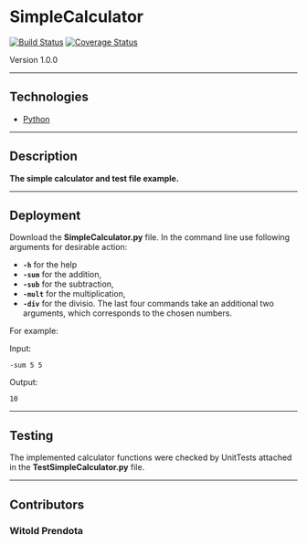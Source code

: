 # SimpleCalculator
[![Build Status](https://travis-ci.com/WPrendota/SimpleCalculator.svg?branch=master)](https://travis-ci.com/WPrendota/SimpleCalculator)
[![Coverage Status](https://coveralls.io/repos/github/WPrendota/SimpleCalculator/badge.svg?branch=master)](https://coveralls.io/github/WPrendota/SimpleCalculator?branch=master)

Version 1.0.0

---

## Technologies
* [Python](https://www.python.org)

---

## Description
**The simple calculator and test file example.**

---

## Deployment
Download the **SimpleCalculator.py** file. In the command line use following arguments for desirable action:
* **```-h```** for the help
* **```-sum```** for the addition,
* **```-sub```** for the subtraction,
* **```-mult```** for the multiplication,
* **```-div```** for the divisio.
The last four commands take an additional two arguments, which corresponds to the chosen numbers.

For example:

Input:
```
-sum 5 5
```

Output:
```
10
```

---

## Testing
The implemented calculator functions were checked by UnitTests attached in the **TestSimpleCalculator.py** file.

---

## Contributors
### Witold Prendota
